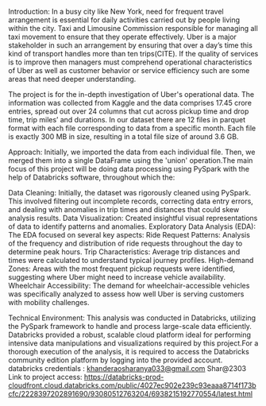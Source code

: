 Introduction:
In a busy city like New York, need for frequent travel arrangement is essential for daily activities carried out by people living within the city. Taxi and Limousine Commission responsible for managing all taxi movement to ensure that they operate effectively. Uber is a major stakeholder in such an arrangement by ensuring that over a day’s time this kind of transport handles more than ten trips(CITE). If the quality of services is to improve then managers must comprehend operational characteristics of Uber as well as customer behavior or service efficiency such are some areas that need deeper understanding.

The project is for the in-depth investigation of Uber's operational data. The information was collected from Kaggle and the data comprises 17.45 crore entries, spread out over 24 columns that cut across pickup time and drop time, trip miles’ and durations. In our dataset there are 12 files in parquet format with each file corresponding to data from a specific month. Each file is exactly 300 MB in size, resulting in a total file size of around 3.6 GB. 

Approach:
Initially, we imported the data from each individual file. Then, we merged them into a single DataFrame using the 'union' operation.The main focus of this project will be doing data processing using PySpark with the help of Databricks software, throughout which the:

Data Cleaning: Initially, the dataset  was rigorously cleaned using PySpark. This involved filtering out incomplete records, correcting data entry errors, and dealing with anomalies in trip times and distances that could skew analysis results.
Data Visualization: Created insightful visual representations of data to identify patterns and anomalies.
Exploratory Data Analysis (EDA): The EDA focused on several key aspects:
Ride Request Patterns: Analysis of the frequency and distribution of ride requests throughout the day to determine peak hours.
Trip Characteristics: Average trip distances and times were calculated to understand typical journey profiles.
High-demand Zones: Areas with the most frequent pickup requests were identified, suggesting where Uber might need to increase vehicle availability.
Wheelchair Accessibility: The demand for wheelchair-accessible vehicles was specifically analyzed to assess how well Uber is serving customers with mobility challenges.

Technical Environment:
This analysis was conducted in Databricks, utilizing the PySpark framework to handle and process large-scale data efficiently. Databricks provided a robust, scalable cloud platform ideal for performing intensive data manipulations and visualizations required by this project.For a thorough execution of the analysis, it is required to access the Databricks community edition platform by logging into the provided account.
databricks credentials :
khanderaosharanya033@gmail.com
Shar@2303
Link to project access: https://databricks-prod-cloudfront.cloud.databricks.com/public/4027ec902e239c93eaaa8714f173bcfc/2228397202891690/93080512763204/6938215192770554/latest.html
